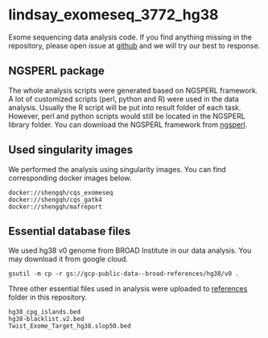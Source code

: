 # lindsay_exomeseq_3772_hg38
Exome sequencing data analysis code. If you find anything missing in the repository, please open issue at [github](https://github.com/shengqh/lindsay_exomeseq_3772_hg38/issues) and we will try our best to response.

## NGSPERL package

The whole analysis scripts were generated based on NGSPERL framework. A lot of customized scripts (perl, python and R) were used in the data analysis. Usually the R script will be put into result folder of each task. However, perl and python scripts would still be located in the NGSPERL library folder. You can download the NGSPERL framework from [ngsperl](https://github.com/shengqh/ngsperl).

## Used singularity images

We performed the analysis using singularity images. You can find corresponding docker images below.

```
docker://shengqh/cqs_exomeseq
docker://shengqh/cqs_gatk4
docker://shengqh/mafreport
```

## Essential database files

We used hg38 v0 genome from BROAD Institute in our data analysis. You may download it from google cloud.

```
gsutil -m cp -r gs://gcp-public-data--broad-references/hg38/v0 .
```

Three other essential files used in analysis were uploaded to [references](https://github.com/shengqh/lindsay_exomeseq_3772_hg38/references) folder in this repository.

```
hg38_cpg_islands.bed
hg38-blacklist.v2.bed
Twist_Exome_Target_hg38.slop50.bed
```
